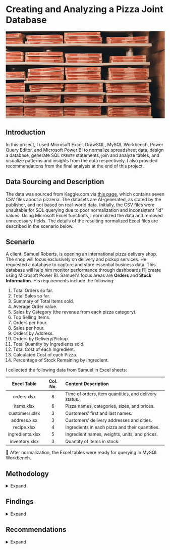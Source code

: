 # Creating and Analyzing a Pizza Joint Database
![](pizzaBoxes.png)

## Introduction
In this project, I used Microsoft Excel, DrawSQL, MySQL Workbench, Power Query Editor, and Microsoft Power BI to normalize spreadsheet data, design a database, generate SQL `CREATE` statements, join and analyze tables, and visualize patterns and insights from the data respectively. I also provided recommendations from the final analysis at the end of this project.

## Data Sourcing and Description
The data was sourced from Kaggle.com via [this page](https://www.kaggle.com/datasets/jaspearson/pizzeria-data-for-4-weeks), which contains seven CSV files about a pizzeria. The datasets are AI-generated, as stated by the publisher, and not based on real-world data. Initially, the CSV files were unsuitable for SQL querying due to poor normalization and inconsistent "id" values. Using Microsoft Excel functions, I normalized the data and removed unnecessary fields. The details of the resulting normalized Excel files are described in the scenario below.

## Scenario
A client, Samuel Roberts, is opening an international pizza delivery shop. The shop will focus exclusively on delivery and pickup services. He requested a database to capture and store essential business data. This database will help him monitor performance through dashboards I’ll create using Microsoft Power BI. Samuel's focus areas are **Orders** and **Stock Information**. His requirements include the following:

1. Total Orders so far.
2. Total Sales so far.
3. Summary of Total Items sold.
4. Average Order value.
5. Sales by Category (the revenue from each pizza category).
6. Top Selling Items.
7. Orders per hour.
8. Sales per hour.
9. Orders by Address.
10. Orders by Delivery/Pickup.
11. Total Quantity by Ingredients sold.
12. Total Cost of each Ingredient.
13. Calculated Cost of each Pizza.
14. Percentage of Stock Remaining by Ingredient.

I collected the following data from Samuel in Excel sheets:

| **Excel Table** | **Col. No.** | **Content Description**                                   |
|:---------------:|:------------:|:--------------------------------------------------------|
| orders.xlsx     | 8            | Time of orders, item quantities, and delivery status.   |
| items.xlsx      | 6            | Pizza names, categories, sizes, and prices.            |
| customers.xlsx  | 3            | Customers’ first and last names.                       |
| address.xlsx    | 3            | Customers’ delivery addresses and cities.              |
| recipe.xlsx     | 4            | Ingredients in each pizza and their quantities.        |
| ingredients.xlsx| 5            | Ingredient names, weights, units, and prices.          |
| inventory.xlsx  | 3            | Quantity of items in stock.                            |

📌 After normalization, the Excel tables were ready for querying in MySQL Workbench.

## Methodology
<details>
  <summary>Expand</summary>

---

### Creating the Database
<details>
  <summary>Expand</summary>

I used DrawSQL to design the database and generate the DDL for MySQL Workbench. The database was named `pizzeria`.

![](database_diagram.png)

- [View my database design from DrawSQL webpage](https://drawsql.app/teams/eniifeoluwa/diagrams/pizza-db)
- [View the DDL script](DDL_for_Pizzeria.sql)
  <summary>collapse</summary>
</details>

---

### Table JOINs and Column Statistics
<details>
  <summary>Expand</summary>

#### joining the Table for the First Power BI Dashboard
To create visualizations answering questions like **Total Orders**, **Total Sales**, and **Sales by Category**, I wrote the following SQL query:

```sql
USE Pizzeria;
SELECT
    o.order_id,
    i.item_price,
    o.quantity,
    i.item_cat,
    i.item_name,
    o.created_at,
    a.delivery_address1,
    a.delivery_city,
    o.delivery
FROM orders o
LEFT JOIN items i ON o.item_id = i.item_id
LEFT JOIN address a ON o.add_id = a.add_id;
```

![](query_and_table1.png)

---

For the second Power BI dashboard, I plan to create a new table to streamline calculations for tracking inventory usage and identifying which ingredients require reordering. Since the inventory table lacks detailed information about the items, I will need to JOIN the items and ingredients tables with it. This will allow me to calculate the total quantity of ingredients available by determining the amount of each ingredient used in each item. Additionally, I will calculate the production cost for each type of pizza/item based on the cost of its ingredients. To achieve these objectives, the query must include the following insights:

1.	Total quantity by ingredient
2.	Total cost of ingredients
3.	Calculated cost of pizza
4.	Percentage stock remaining by ingredient

To calculate the **Total Quantity by Ingredient***, I first determined the total number of orders. Then, I multiplied the quantity of orders for each item by the corresponding quantity of each ingredient used in its recipe.

```SQL
SELECT
o.item_id,
i.sku,
i.item_name,
r.ing_id,
ing.ing_name,
r.quantity AS recipe_quantity,
SUM(o.quantity) AS order_quantity,
ing.ing_weight,
ing.ing_price
FROM orders o
LEFT JOIN items i ON o.item_id = i.item_id
LEFT JOIN recipe r ON i.sku = r.recipe_id
LEFT JOIN ingredients ing ON ing.ing_id = r.ing_id
GROUP BY 
o.item_id, 
i.sku, 
i.item_name, 
r.ing_id,
r.quantity,
ing.ing_name,
ing.ing_weight,
ing.ing_price
```

-	The **“r.quantity AS recipe_quantity,”** line in the query above returns the quantity of each ingredient in each recipe that has been ordered
-	The **“SUM(o.quantity) AS order_quantity,”** line in the query above returns the quantity of each recipe ordered

Below is the output of the query and calculations:

![](query_and_table2.png)

From this result, the next thing to do would be to calculate the total cost of ingredients ordered or used so far. To do this I would need to get the unit cost for each ingredient through the ingredient weight and price already in the table above. However, the summed order_quantity in the orders table will hinder this because is already an aggregated field ***(SUM (o.quantity) as order_quantity)***, so it cannot be used in the same select statement. The solution is to use sub_queries (a select statement in a select statement) and save it as “s1”.

``` SQL
SELECT* FROM (SELECT
o.item_id,
i.sku,
i.item_name,
r.ing_id,
ing.ing_name,
r.quantity AS recipe_quantity,
SUM(o.quantity) AS order_quantity,
ing.ing_weight,
ing.ing_price
FROM orders o
LEFT JOIN items i ON o.item_id = i.item_id
LEFT JOIN recipe r ON i.sku = r.recipe_id
LEFT JOIN ingredients ing ON ing.ing_id = r.ing_id
GROUP BY 
o.item_id, 
i.sku, 
i.item_name, 
r.ing_id,
r.quantity,
ing.ing_name,
ing.ing_weight,
ing.ing_price) AS s1;
```

The subquery **"s1"** returns the same table, allowing me to calculate the total cost of ingredients used so far. This is achieved by determining the unit cost of each ingredient based on its weight and price.

```SQL
SELECT 
s1.item_name,
s1.ing_id,
s1.ing_name,
s1.ing_weight,
s1.ing_price,
s1.order_quantity,
s1.recipe_quantity,
s1.order_quantity * s1.recipe_quantity AS ordered_weight,
s1.ing_price / s1.ing_weight AS unit_cost,
(s1.order_quantity * s1.recipe_quantity) * (s1.ing_price / s1.ing_weight) as ingredient_cost
FROM (SELECT
o.item_id,
i.sku,
i.item_name,
r.ing_id,
ing.ing_name,
r.quantity AS recipe_quantity,
SUM(o.quantity) AS order_quantity,
ing.ing_weight,
ing.ing_price
FROM orders o
LEFT JOIN items i ON o.item_id = i.item_id
LEFT JOIN recipe r ON i.sku = r.recipe_id
LEFT JOIN ingredients ing ON ing.ing_id = r.ing_id
GROUP BY 
o.item_id, 
i.sku, 
i.item_name, 
r.ing_id,
r.quantity,
ing.ing_name,
ing.ing_weight,
ing.ing_price) AS s1
```

**s1.order_quantity * s1.recipe_quantity AS ordered_weight** returns the multiplication of the quantity of items ordered by the quantity of ingredients in each item.
**s1.ing_price / s1.ing_weight AS unit_cost** returns the unit cost of each ingredient.
**(s1.order_quantity * s1.recipe_quantity) * (s1.ing_price / s1.ing_weight) as ingredient_cost** returns the total cost of each ingredient used so far.

Below is the output of the query:

![](query_and_table3.png)

By this point, I have successfully calculated not only the **Total Quantity by Ingredients** ordered and the **Unit Cost** of each ingredient, but also the Calculated Cost of producing each type of pizza based on its ingredient composition.
However, further analysis is required to determine the **Percentage Stock Remaining by Ingredient** in the inventory and generate a list of ingredients that need reordering. To accomplish this, I created a View from the previous table using the CREATE VIEW statement, naming it ***stock2***. Below is the query I used to create this view:

```SQL
CREATE VIEW stock2 AS SELECT 
s1.item_name,
s1.ing_id,
s1.ing_name,
s1.ing_weight,
s1.ing_price,
s1.order_quantity,
s1.recipe_quantity,
s1.order_quantity * s1.recipe_quantity AS ordered_weight,
s1.ing_price / s1.ing_weight AS unit_cost,
(s1.order_quantity * s1.recipe_quantity) * (s1.ing_price / s1.ing_weight) as ingredient_cost
FROM (SELECT
o.item_id,
i.sku,
i.item_name,
r.ing_id,
ing.ing_name,
r.quantity AS recipe_quantity,
SUM(o.quantity) AS order_quantity,
ing.ing_weight,
ing.ing_price
FROM orders o
LEFT JOIN items i ON o.item_id = i.item_id
LEFT JOIN recipe r ON i.sku = r.recipe_id
LEFT JOIN ingredients ing ON ing.ing_id = r.ing_id
GROUP BY 
o.item_id, 
i.sku, 
i.item_name, 
r.ing_id,
r.quantity,
ing.ing_name,
ing.ing_weight,
ing.ing_price) AS s1
```

With this view, I would be calculating the following:
-	The total weight ordered
-	The amount of ingredients in the Inventory
-	The amount remaining per ingredient in the inventory

**Ordered Weight**
To get the total weight of ingredients ordered, I used this query:

```SQL
SELECT
ing_name,
SUM(ordered_weight) AS ordered_weight 
FROM stock2 
GROUP BY ing_name
```

![](query_and_table4.png)

📌 The output above highlights the **total weight of ingredients** in the inventory that have been used or ordered so far.

To determine the total amount of ingredients available in the inventory, I modified the earlier query into a subquery (aliased as **'s2'**) and then performed a JOIN operation with the ingredients and inventory tables. This approach allowed me to integrate the necessary information to calculate the available quantities of each ingredient in the inventory. The query is as follows:

```SQL
SELECT * FROM (SELECT
ing_id,
ing_name,
SUM(ordered_weight) AS ordered_weight
FROM
stock2 GROUP BY ing_name, ing_id) AS s2
LEFT JOIN inventory inv ON inv.item_id = s2.ing_id
LEFT JOIN  ingredients ing ON ing.ing_id = s2.ing_id
```

Finally, I wrote the query below to calculate the total weight of ingredients in the inventory and subtract the ordered ingredient weight from it to get the remaining weight in the inventory:

```SQL
SELECT 
s2.ing_name,
s2.ordered_weight,
ing.ing_weight,
inv.quantity,
(ing.ing_weight*inv.quantity) AS total_inv_weight,
(ing.ing_weight*inv.quantity) - s2.ordered_weight as remaining_weight
FROM (SELECT
ing_id,
ing_name,
SUM(ordered_weight) AS ordered_weight
FROM
stock2 GROUP BY ing_name, ing_id) AS s2
LEFT JOIN inventory inv ON inv.item_id = s2.ing_id
LEFT JOIN  ingredients ing ON ing.ing_id = s2.ing_id
```

- **(ing.ing_weight * inv.quantity) AS total_inv_weight** returns the total weight of ingredients in the inventory
- **(ing.ing_weight * inv.quantity) - s2.ordered_weight as remaining_weight** subtracts the ordered ingredients’ weight from the total ingredient weight in the inventory to get what is left in the inventory.

![](query_and_table5.png)
</details>

---

### Visualizations
<details>
  <summary>Expand</summary>
  
Using Power BI, I connected to MySql and loaded the first table using the custom query method. I still had to calculate some columns to create the desired visualizations. Below are the Visualizations answering the first Ten questions and the last Four questions in the [Scenario](#Scenario):

![](visual1.png)

![](visual2.png)
</details>

</details>


## Findings
<details>
  <summary>Expand</summary>

Disclaimer: Before going into the findings it is important to reiterate that the data used for this project was AI-generated. As such, certain insights or results may not align with typical real-world expectations and should be interpreted accordingly🙏.

From the first page of visualizations, the following insights were discovered:

![](visual1.png)

- The shop has processed a total of 118 orders within the first two months of operation, averaging 2 orders per day.
- Despite modest sales numbers, the shop has achieved $14,000 in revenue, with an average of $120 per order. This indicates that customers are willing to spend significantly on each order, suggesting high customer satisfaction and a strong product offering.
- 669 items, including sides and drinks🍟🧃, have been sold. 
- However, analysis from the doughnut chart reveals that the Pizzas, of all the items, are the most popular and ordered; likely due to the higher price point of beverages and sides, which customers might find more affordable elsewhere.
- The bar chart indicates a strong preference for Pesto and Veggie Pizzas, among other varieties, suggesting these are customer favorites.
- The pie🥧 chart illustrates that delivery orders significantly outnumber pickup orders, pointing to a preference for the convenience of delivery.
- Sales trends from the line chart show a peak in orders between 7 PM and 10 PM, a likely result of customers ordering after returning from work. Sales then sharply decline towards midnight, reflecting the end of the evening demand.
- The map visualization shows that our customer base is well distributed across the U.S., with a denser concentration near our headquarters in Maryland, reinforcing the regional appeal of the shop.

---

![](visual2.png)

- The inventory visualization reveals that most items are well-stocked, with approximately 95% availability, indicating efficient inventory management.
- Donair Meat and Mozzarella Cheese are however low in stock, each below 50%, indicating a need for replenishment soon to meet ongoing demand.
- The Pizza Dough inventory shows a -222% remaining stock, which suggests an issue with inventory tracking. This negative percentage could have been caused by a miscount of inventory movements, possibly due to an incorrect initial stock input or **unaccounted sales**.

</details>

## Recommendations
<details>
  <summary>Expand</summary>

**1. Increase Order Frequency**

Given the low average of 2 orders per day, the business should consider strategies to increase customer engagement and frequency. This could be achieved through:

  - Loyalty Programs: Implementing a rewards or loyalty program to incentivize repeat orders.
  - Promotions and Discounts: Offering targeted promotions, like "Buy One, Get One Free" deals, could attract more customers during slower periods.
  - Seasonal or Special Offers: Introducing time-limited offers or special pizza varieties can create urgency and boost sales.

**2. Focus on High-Value Items**

The average order value of $120 suggests that customers are willing to spend more on higher-quality items. The shop should:
  - Highlight Popular Pizzas: Since Pesto and Veggie pizzas are customer favorites, these should be marketed more aggressively, possibly as premium options or featured in meal bundles.
  - Promote Sides and Beverages: Although beverages and sides are less popular, introducing combo deals or highlighting high-margin items could increase their sales without affecting the pizza's dominance.

**3. Optimize Delivery Services**

With deliveries outnumbering pickups, there may be an opportunity to enhance the delivery experience:
  - Improve Delivery Efficiency: Ensure fast and reliable delivery by partnering with logistics companies or investing in a dedicated delivery team.
  - Delivery Discounts: Offering discounts or free delivery over a certain order amount could attract more customers and increase average order size.

**4. Stock Management and Replenishment**

As Donair Meat and Mozzarella Cheese are below 50% stock, it’s essential to:
  - Establish Stock Replenishment Alerts: Set up automatic inventory alerts when key ingredients reach a low threshold, ensuring that these items are restocked on time.
  - Track Ingredient Usage: Implement a more robust inventory tracking system to prevent stockouts and negative percentage values, such as the issue with pizza dough.

**5. Utilize Data to Improve Operations**

The line chart showing peak sales between 7 PM and 10 PM indicates a predictable pattern of demand. The shop could:
  - Ensure that staffing is optimized during peak hours to handle increased demand without causing delays.
  - Run time-based promotions, such as discounts or bundle deals for customers ordering during these high-demand periods.

**6. Inventory Analysis and Adjustments**

The negative stock issue with pizza dough (-222%) highlights a need for:
  - Better Data Validation: Review and refine inventory processes to prevent future discrepancies, possibly by conducting more frequent stock checks or introducing barcode scanning.
  - Cross-check with Sales: Compare inventory data with sales logs to identify any inconsistencies between actual ingredient usage and recorded stock levels.

**7. Geographic Targeting 🌎:**

Given that the customer base is well-distributed across the U.S., but denser near the headquarters in Maryland, organizing campaigns based on regional preferences can help promote sales in areas with lower engagement.

# Thank You🎆! for taking the time to read through my project. God bless🙏!
